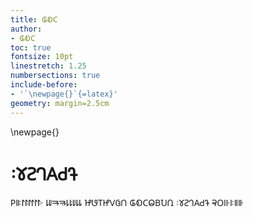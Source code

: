 ```yaml
---
title: 𑫀𑫁𑫂
author: 
- 𑫀𑫁𑫂
toc: true
fontsize: 10pt
linestretch: 1.25
numbersections: true
include-before:
- '`\newpage{}`{=latex}'
geometry: margin=2.5cm
---
```


\newpage{}

# 𑫰𑫕𑫖𑫗𑫘𑫙𑫚

𑫢𑫪𑫫𑫬𑫭𑫮𑫯 𑫸𑫱𑫲𑫳𑫴𑫵𑫶 𑫔𑫜𑫝𑫞𑫟𑫠𑫡 𑫀𑫁𑫂𑫃𑫄𑫅𑫆 𑫰𑫕𑫖𑫗𑫘𑫙𑫚 𑫣𑫤𑫥𑫦𑫧𑫨𑫩